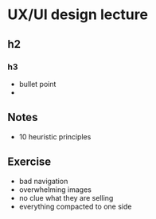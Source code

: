 # UX/UI design lecture

## h2

### h3



- bullet point
- 

## Notes
- 10 heuristic principles

## Exercise
- bad navigation
- overwhelming images
- no clue what they are selling
- everything compacted to one side